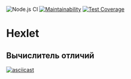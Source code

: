 ![Node.js CI](https://github.com/gorushkin/frontend-project-lvl2/workflows/Node.js%20CI/badge.svg?event=push)
[![Maintainability](https://api.codeclimate.com/v1/badges/0b10a67f583b6b1b6da8/maintainability)](https://codeclimate.com/github/gorushkin/frontend-project-lvl2/maintainability)
[![Test Coverage](https://api.codeclimate.com/v1/badges/0b10a67f583b6b1b6da8/test_coverage)](https://codeclimate.com/github/gorushkin/frontend-project-lvl2/test_coverage)
# Hexlet 
## Вычислитель отличий

[![asciicast](https://asciinema.org/a/SZWgPaEqQRqkagFhvNJiuNWnj.svg)](https://asciinema.org/a/SZWgPaEqQRqkagFhvNJiuNWnj)